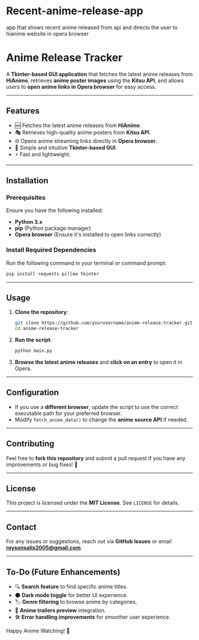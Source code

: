 # Recent-anime-release-app
app that shows recent anime released from api and directs the user to hianime website in opera browser
# Anime Release Tracker

A **Tkinter-based GUI application** that fetches the latest anime releases from **HiAnime**, retrieves **anime poster images** using the **Kitsu API**, and allows users to **open anime links in Opera browser** for easy access.

---

## Features
- 🆕 Fetches the latest anime releases from **HiAnime**.
- 🎭 Retrieves high-quality anime posters from **Kitsu API**.
- 🌐 Opens anime streaming links directly in **Opera browser**.
- 🎨 Simple and intuitive **Tkinter-based GUI**.
- ⚡ Fast and lightweight.

---

## Installation

### Prerequisites
Ensure you have the following installed:
- **Python 3.x**
- **pip** (Python package manager)
- **Opera browser** (Ensure it's installed to open links correctly)

### Install Required Dependencies
Run the following command in your terminal or command prompt:
```bash
pip install requests pillow tkinter
```

---

## Usage
1. **Clone the repository**:
   ```bash
   git clone https://github.com/yourusername/anime-release-tracker.git
   cd anime-release-tracker
   ```
2. **Run the script**:
   ```bash
   python main.py
   ```
3. **Browse the latest anime releases** and **click on an entry** to open it in Opera.

---

## Configuration
- If you use a **different browser**, update the script to use the correct executable path for your preferred browser.
- Modify `fetch_anime_data()` to change the **anime source API** if needed.

---

## Contributing
Feel free to **fork this repository** and submit a pull request if you have any improvements or bug fixes! 🚀

---

## License
This project is licensed under the **MIT License**. See `LICENSE` for details.

---

## Contact
For any issues or suggestions, reach out via **GitHub Issues** or email **roysonsalis2005@gmail.com**.

---

## To-Do (Future Enhancements)
- 🔍 **Search feature** to find specific anime titles.
- 🌑 **Dark mode toggle** for better UI experience.
- 🏷️ **Genre filtering** to browse anime by categories.
- 🎵 **Anime trailers preview** integration.
- 🛠️ **Error handling improvements** for smoother user experience.

Happy Anime Watching! 🎉

